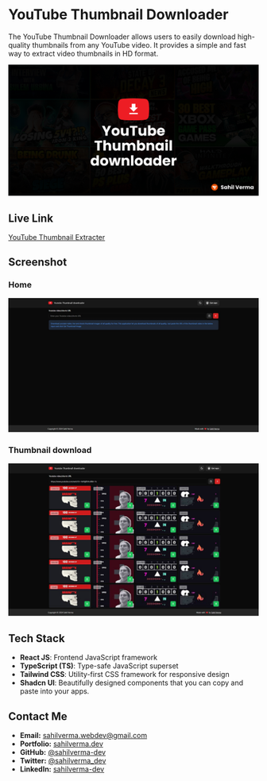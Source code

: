 # YouTube Thumbnail Downloader

The YouTube Thumbnail Downloader allows users to easily download high-quality thumbnails from any YouTube video. It provides a simple and fast way to extract video thumbnails in HD format.

![YouTube Thumbnail Downloader](./public/open-graph.png)

## Live Link

[YouTube Thumbnail Extracter](https://youtube-thumbnail-extracter.vercel.app/)

## Screenshot

### Home

![Home](./screenshots/preview-1.jpeg)

### Thumbnail download

![Thumbnails](./screenshots/preview-2.jpeg)

## Tech Stack

- **React JS**: Frontend JavaScript framework
- **TypeScript (TS)**: Type-safe JavaScript superset
- **Tailwind CSS**: Utility-first CSS framework for responsive design
- **Shadcn UI**: Beautifully designed components that you can copy and paste into your apps.

## Contact Me

- **Email:** [sahilverma.webdev@gmail.com](mailto:sahilverma.webdev@gmail.com)
- **Portfolio:** [sahilverma.dev](https://sahilverma.dev/)
- **GitHub:** [@sahilverma-dev](https://github.com/sahilverma-dev)
- **Twitter:** [@sahilverma_dev](https://twitter.com/sahilverma_dev)
- **LinkedIn:** [sahilverma-dev](https://www.linkedin.com/in/sahilverma-dev/)
